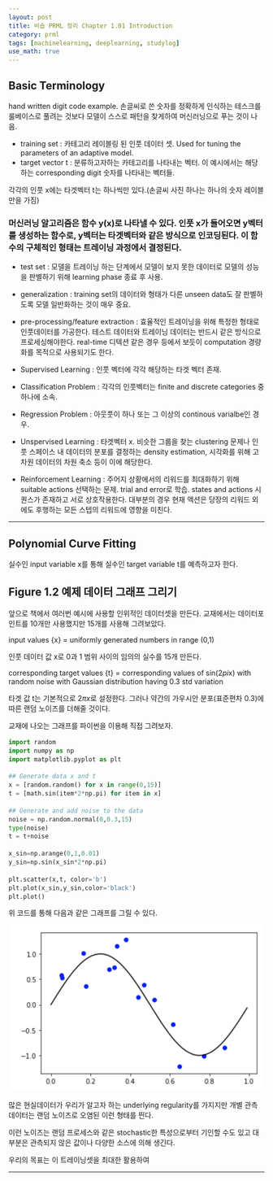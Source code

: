 ```yaml
---
layout: post
title: 비숍 PRML 정리 Chapter 1.01 Introduction
category: prml
tags: [machinelearning, deeplearning, studylog]
use_math: true
---
```


## Basic Terminology

  hand written digit code example.
  손글씨로 쓴 숫자를 정확하게 인식하는 테스크를 룰베이스로 풀려는 것보다 모델이 스스로 패턴을 찾게하여 머신러닝으로 푸는 것이 나음.
  - training set : 카테고리 레이블링 된 인풋 데이터 셋. Used for tuning the parameters of an adaptive model. 
  - target vector t : 분류하고자하는 카테고리를 나타내는 벡터. 이 예시에서는 해당하는 corresponding digit 숫자를 나타내는 벡터들.
  
  각각의 인풋 x에는 타겟벡터 t는 하나씩만 있다.(손글씨 사진 하나는 하나의 숫자 레이블만을 가짐)
  
### 머신러닝 알고리즘은 함수 y(x)로 나타낼 수 있다. 인풋 x가 들어오면 y벡터를 생성하는 함수로, y벡터는 타겟벡터와 같은 방식으로 인코딩된다. 이 함수의 구체적인 형태는 트레이닝 과정에서 결정된다.  
  
  - test set : 모델을 트레이닝 하는 단계에서 모델이 보지 못한 데이터로 모델의 성능을 판별하기 위해 learning phase 종료 후 사용.
  - generalization : training set의 데이터와 형태가 다른 unseen data도 잘 판별하도록 모델 일반화하는 것이 매우 중요.
  - pre-processing/feature extraction : 효율적인 트레이닝을 위해 특정한 형태로 인풋데이터를 가공한다. 테스트 데이터와 트레이닝 데이터는 반드시 같은 방식으로 프로세싱해야한다. real-time 디텍션 같은 경우 등에서 보듯이 computation 경량화를 목적으로 사용되기도 한다.
  
  - Supervised Learning : 인풋 벡터에 각각 해당하는 타겟 벡터 존재.
  - Classification Problem : 각각의 인풋벡터는 finite and discrete categories 중 하나에 소속.
  - Regression Problem : 아웃풋이 하나 또는 그 이상의 continous varialbe인  경우.
  
  - Unspervised Learning : 타겟벡터 x. 비슷한 그룹을 찾는 clustering 문제나 인풋 스페이스 내 데이터의 분포를 결정하는 density estimation, 시각화를 위해 고차원 데이터의 차원 축소 등이 이에 해당한다.
  
  - Reinforcement Learning : 주어지 상황에서의 리워드를 최대화하기 위해 suitable actions 선택하는 문제. trial and error로 학습. states and actions 시퀀스가 존재하고 서로  상호작용한다. 대부분의 경우 현재 액션은 당장의 리워드 외에도 후행하는 모든 스텝의 리워드에 영향을 미친다.
  
* * *

## Polynomial Curve Fitting

실수인 input variable x를 통해 실수인 target variable t를 예측하고자 한다. 

## Figure 1.2 예제 데이터 그래프 그리기

앞으로 책에서 여러번 예시에 사용할 인위적인 데이터셋을 만든다. 
교재에서는 데이터포인트를 10개만 사용했지만 15개를 사용해 그려보았다.

input values {x} = uniformly generated numbers in range (0,1)

인풋 데이터 값 x로 0과 1 범위 사이의 임의의 실수를 15개 만든다.

corresponding target values {t} = corresponding values of sin(2*pi*x) 
with random noise with Gaussian distribution having 0.3 std variation

타겟 값 t는 기본적으로 $2\pi x$로 설정한다. 그러나 약간의 가우시안 분포(표준편차 0.3)에 따른 랜덤 노이즈를 더해줄 것이다. 

교재에 나오는 그래프를 파이썬을 이용해 직접 그려보자.

~~~python
import random
import numpy as np
import matplotlib.pyplot as plt

## Generate data x and t
x = [random.random() for x in range(0,15)]
t = [math.sin(item*2*np.pi) for item in x]

## Generate and add noise to the data
noise = np.random.normal(0,0.3,15)
type(noise)
t = t+noise

x_sin=np.arange(0,1,0.01)
y_sin=np.sin(x_sin*2*np.pi)

plt.scatter(x,t, color='b')
plt.plot(x_sin,y_sin,color='black')
plt.plot()
~~~
위 코드를 통해 다음과 같은 그래프를 그릴 수 있다.

![prml_101_1](images/prml_101_1.png)

많은 현실데이터가 우리가 알고자 하는 underlying regularity를 가지지만 개별 관측 데이터는 랜덤 노이즈로 오염된 이런 형태를 띈다.

이런 노이즈는 랜덤 프로세스와 같은 stochastic한 특성으로부터 기인할 수도 있고 대부분은 관측되지 않은 값이나 다양한 소스에 의해 생긴다.

우리의 목표는 이 트레이닝셋을 최대한 활용하여 


* * *
